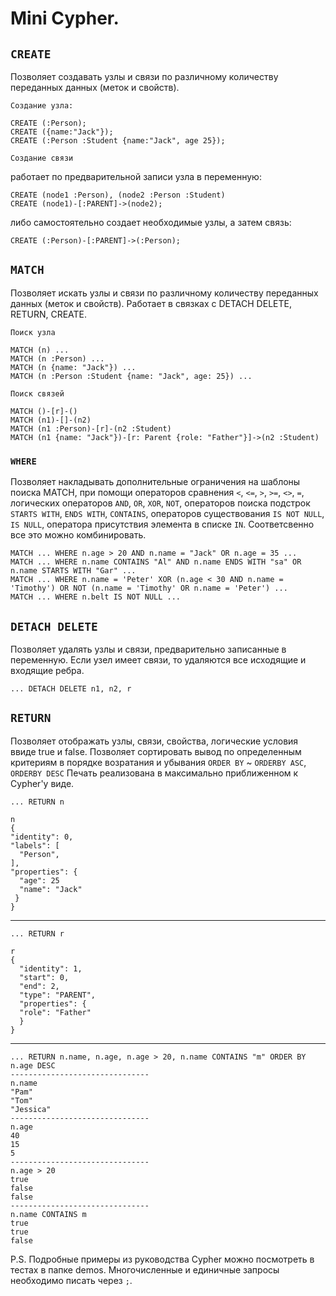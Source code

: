 # Mini Cypher.

## `CREATE`
Позволяет создавать узлы и связи по различному количеству переданных данных (меток и свойств).

`Создание узла:`
    
    CREATE (:Person);
    CREATE ({name:"Jack"});
    CREATE (:Person :Student {name:"Jack", age 25});

`Создание связи`

работает по предварительной записи узла в переменную:
    
    CREATE (node1 :Person), (node2 :Person :Student)
    CREATE (node1)-[:PARENT]->(node2);

либо самостоятельно создает необходимые узлы, а затем связь:

    CREATE (:Person)-[:PARENT]->(:Person);

## `MATCH`
Позволяет искать узлы и связи по различному количеству переданных данных (меток и свойств). Работает в связках с DETACH DELETE, RETURN, CREATE.

`Поиск узла`

    MATCH (n) ...
    MATCH (n :Person) ...
    MATCH (n {name: "Jack"}) ...
    MATCH (n :Person :Student {name: "Jack", age: 25}) ...

`Поиск связей`

    MATCH ()-[r]-()
    MATCH (n1)-[]-(n2)
    MATCH (n1 :Person)-[r]-(n2 :Student)
    MATCH (n1 {name: "Jack"})-[r: Parent {role: "Father"}]->(n2 :Student)

### `WHERE`
Позволяет накладывать дополнительные ограничения на шаблоны поиска MATCH, при помощи операторов сравнения `<`, `<=`, `>`, `>=`, `<>`, `=`, логических операторов `AND`, `OR`, `XOR`, `NOT`, операторов поиска подстрок `STARTS WITH`, `ENDS WITH`, `CONTAINS`, операторов существования `IS NOT NULL`, `IS NULL`, оператора присутствия элемента в списке `IN`. Соответсвенно все это можно комбинировать.

    MATCH ... WHERE n.age > 20 AND n.name = "Jack" OR n.age = 35 ...
    MATCH ... WHERE n.name CONTAINS "Al" AND n.name ENDS WITH "sa" OR n.name STARTS WITH "Gar" ...
    MATCH ... WHERE n.name = 'Peter' XOR (n.age < 30 AND n.name = 'Timothy') OR NOT (n.name = 'Timothy' OR n.name = 'Peter') ...
    MATCH ... WHERE n.belt IS NOT NULL ...

## `DETACH DELETE`
Позволяет удалять узлы и связи, предварительно записанные в переменную. Если узел имеет связи, то удаляются все исходящие и входящие ребра.

    ... DETACH DELETE n1, n2, r

## `RETURN`
Позволяет отображать узлы, связи, свойства, логические условия ввиде true и false. Позволяет сортировать вывод по определенным критериям в порядке возратания и убывания `ORDER BY` ~ `ORDERBY ASC`, `ORDERBY DESC` Печать реализована в максимально приближенном к Cypher'у виде.

    ... RETURN n
    
    n 
    {
    "identity": 0,
    "labels": [
      "Person",
    ],
    "properties": {
      "age": 25
      "name": "Jack"
     }
    }

---

    ... RETURN r

    r
    {
      "identity": 1,
      "start": 0,
      "end": 2,
      "type": "PARENT",
      "properties": {
      "role": "Father"
      }
    }

---

    ... RETURN n.name, n.age, n.age > 20, n.name CONTAINS "m" ORDER BY n.age DESC
    -------------------------------
    n.name
    "Pam"
    "Tom"
    "Jessica"
    -------------------------------
    n.age
    40
    15
    5
    -------------------------------
    n.age > 20
    true
    false
    false
    -------------------------------
    n.name CONTAINS m
    true
    true
    false

P.S. Подробные примеры из руководства Cypher можно посмотреть в тестах в папке demos. Многочисленные и единичные запросы необходимо писать через `;`.

